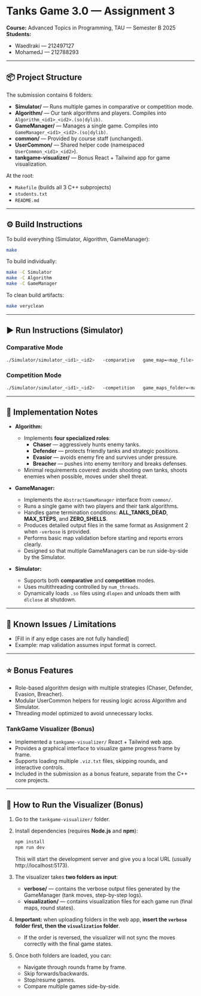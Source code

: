 # Tanks Game 3.0 — Assignment 3

**Course:** Advanced Topics in Programming, TAU — Semester B 2025  
**Students:**

- WaedIraki — 212497127
- MohamedJ — 212788293

---

## 📦 Project Structure

The submission contains 6 folders:

- **Simulator/** — Runs multiple games in comparative or competition mode.
- **Algorithm/** — Our tank algorithms and players. Compiles into `Algorithm_<id1>_<id2>.(so|dylib)`.
- **GameManager/** — Manages a single game. Compiles into `GameManager_<id1>_<id2>.(so|dylib)`.
- **common/** — Provided by course staff (unchanged).
- **UserCommon/** — Shared helper code (namespaced `UserCommon_<id1>_<id2>`).
- **tankgame-visualizer/** — Bonus React + Tailwind app for game visualization.

At the root:

- `Makefile` (builds all 3 C++ subprojects)
- `students.txt`
- `README.md`

---

## ⚙️ Build Instructions

To build everything (Simulator, Algorithm, GameManager):

```bash
make
```

To build individually:

```bash
make -C Simulator
make -C Algorithm
make -C GameManager
```

To clean build artifacts:

```bash
make veryclean
```

---

## ▶️ Run Instructions (Simulator)

### Comparative Mode

```bash
./Simulator/simulator_<id1>_<id2>   -comparative   game_map=<map_file>   game_managers_folder=GameManager   algorithm1=Algorithm/Algorithm_<id1>_<id2>.(so|dylib)   algorithm2=Algorithm/Algorithm_<id1>_<id2>.(so|dylib)   [num_threads=N] [-verbose]
```

### Competition Mode

```bash
./Simulator/simulator_<id1>_<id2>   -competition   game_maps_folder=<maps_folder>   game_manager=GameManager/GameManager_<id1>_<id2>.(so|dylib)   algorithms_folder=Algorithm   [num_threads=N] [-verbose]
```

---

## 🧠 Implementation Notes

- **Algorithm:**

  - Implements **four specialized roles**:
    - **Chaser** — aggressively hunts enemy tanks.
    - **Defender** — protects friendly tanks and strategic positions.
    - **Evasior** — avoids enemy fire and survives under pressure.
    - **Breacher** — pushes into enemy territory and breaks defenses.
  - Minimal requirements covered: avoids shooting own tanks, shoots enemies when possible, moves under shell threat.

- **GameManager:**

  - Implements the `AbstractGameManager` interface from `common/`.
  - Runs a single game with two players and their tank algorithms.
  - Handles game termination conditions: **ALL_TANKS_DEAD**, **MAX_STEPS**, and **ZERO_SHELLS**.
  - Produces detailed output files in the same format as Assignment 2 when `-verbose` is provided.
  - Performs basic map validation before starting and reports errors clearly.
  - Designed so that multiple GameManagers can be run side-by-side by the Simulator.

- **Simulator:**
  - Supports both **comparative** and **competition** modes.
  - Uses multithreading controlled by `num_threads`.
  - Dynamically loads `.so` files using `dlopen` and unloads them with `dlclose` at shutdown.

---

## 📝 Known Issues / Limitations

- [Fill in if any edge cases are not fully handled]
- Example: map validation assumes input format is correct.

---

## ⭐ Bonus Features

- Role-based algorithm design with multiple strategies (Chaser, Defender, Evasion, Breacher).
- Modular UserCommon helpers for reusing logic across Algorithm and Simulator.
- Threading model optimized to avoid unnecessary locks.

### TankGame Visualizer (Bonus)

- Implemented a `tankgame-visualizer/` React + Tailwind web app.
- Provides a graphical interface to visualize game progress frame by frame.
- Supports loading multiple `.viz.txt` files, skipping rounds, and interactive controls.
- Included in the submission as a bonus feature, separate from the C++ core projects.

---

## 🎨 How to Run the Visualizer (Bonus)

1. Go to the `tankgame-visualizer/` folder.
2. Install dependencies (requires **Node.js** and **npm**):

   ```bash
   npm install
   npm run dev
   ```

   This will start the development server and give you a local URL (usually http://localhost:5173).

3. The visualizer takes **two folders as input**:

   - **verbose/** — contains the verbose output files generated by the GameManager (tank moves, step-by-step logs).
   - **visualization/** — contains visualization files for each game run (final maps, round states).

4. **Important:** when uploading folders in the web app, **insert the `verbose` folder first, then the `visualization` folder**.

   - If the order is reversed, the visualizer will not sync the moves correctly with the final game states.

5. Once both folders are loaded, you can:
   - Navigate through rounds frame by frame.
   - Skip forwards/backwards.
   - Stop/resume games.
   - Compare multiple games side-by-side.
